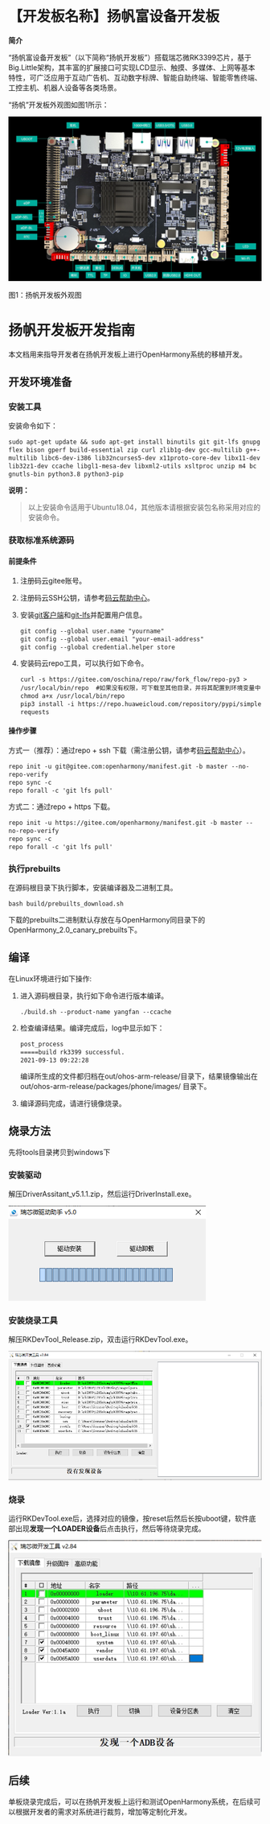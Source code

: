 # 【开发板名称】扬帆富设备开发板

**简介**

“扬帆富设备开发板”（以下简称“扬帆开发板”）搭载瑞芯微RK3399芯片，基于Big.Little架构，其丰富的扩展接口可实现LCD显示、触摸、多媒体、上网等基本特性，可广泛应用于互动广告机、互动数字标牌、智能自助终端、智能零售终端、工控主机、机器人设备等各类场景。

“扬帆”开发板外观图如图1所示：

![图1 扬帆开发板](figures/yangfan_board.png)

图1：扬帆开发板外观图

# 扬帆开发板开发指南

本文档用来指导开发者在扬帆开发板上进行OpenHarmony系统的移植开发。

## 开发环境准备

### 安装工具

安装命令如下：

```
sudo apt-get update && sudo apt-get install binutils git git-lfs gnupg flex bison gperf build-essential zip curl zlib1g-dev gcc-multilib g++-multilib libc6-dev-i386 lib32ncurses5-dev x11proto-core-dev libx11-dev lib32z1-dev ccache libgl1-mesa-dev libxml2-utils xsltproc unzip m4 bc gnutls-bin python3.8 python3-pip
```

**说明：** 
>以上安装命令适用于Ubuntu18.04，其他版本请根据安装包名称采用对应的安装命令。

### 获取标准系统源码

#### 前提条件

1.  注册码云gitee账号。
2.  注册码云SSH公钥，请参考[码云帮助中心](https://gitee.com/help/articles/4191)。
3.  安装[git客户端](http://git-scm.com/book/zh/v2/%E8%B5%B7%E6%AD%A5-%E5%AE%89%E8%A3%85-Git)和[git-lfs](https://gitee.com/vcs-all-in-one/git-lfs?_from=gitee_search#downloading)并配置用户信息。

    ```
    git config --global user.name "yourname"
    git config --global user.email "your-email-address"
    git config --global credential.helper store
    ```

4.  安装码云repo工具，可以执行如下命令。

    ```
    curl -s https://gitee.com/oschina/repo/raw/fork_flow/repo-py3 > /usr/local/bin/repo  #如果没有权限，可下载至其他目录，并将其配置到环境变量中
    chmod a+x /usr/local/bin/repo
    pip3 install -i https://repo.huaweicloud.com/repository/pypi/simple requests
    ```


#### 操作步骤

方式一（推荐）：通过repo + ssh 下载（需注册公钥，请参考[码云帮助中心](https://gitee.com/help/articles/4191)）。

```
repo init -u git@gitee.com:openharmony/manifest.git -b master --no-repo-verify
repo sync -c
repo forall -c 'git lfs pull'
```

方式二：通过repo + https 下载。

```
repo init -u https://gitee.com/openharmony/manifest.git -b master --no-repo-verify
repo sync -c
repo forall -c 'git lfs pull'
```

### 执行prebuilts

在源码根目录下执行脚本，安装编译器及二进制工具。

```
bash build/prebuilts_download.sh
```

下载的prebuilts二进制默认存放在与OpenHarmony同目录下的OpenHarmony\_2.0\_canary\_prebuilts下。

## 编译

在Linux环境进行如下操作:

1.  进入源码根目录，执行如下命令进行版本编译。

    ```
    ./build.sh --product-name yangfan --ccache
    ```
2.  检查编译结果。编译完成后，log中显示如下：

    ```
    post_process
    =====build rk3399 successful.
    2021-09-13 09:22:28
    ```
    编译所生成的文件都归档在out/ohos-arm-release/目录下，结果镜像输出在out/ohos-arm-release/packages/phone/images/ 目录下。

3.  编译源码完成，请进行镜像烧录。

## 烧录方法
先将tools目录拷贝到windows下

### 安装驱动
解压DriverAssitant_v5.1.1.zip，然后运行DriverInstall.exe。

![驱动安装](./figures/DriverAssitant.png)

### 安装烧录工具
解压RKDevTool_Release.zip，双击运行RKDevTool.exe。

![烧录工具安装](./figures/FlashTool.png)

### 烧录
运行RKDevTool.exe后，选择对应的镜像，按reset后然后长按uboot键，软件底部出现**发现一个LOADER设备**后点击执行，然后等待烧录完成。

![镜像烧录](./figures/Dowanload.png)

## 后续

单板烧录完成后，可以在扬帆开发板上运行和测试OpenHarmony系统，在后续可以根据开发者的需求对系统进行裁剪，增加等定制化开发。